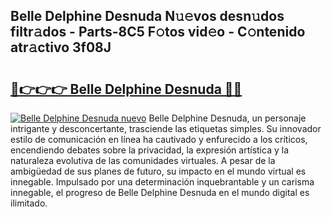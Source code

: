 ## Belle Delphine Desnuda N𝚞𝚎vos desn𝚞dos filtr𝚊dos - Parts-8C5 F𝚘tos vid𝚎o - C𝚘ntenido atr𝚊ctivo 3f08J

# <h2><a href="http://mb62tn.tromn.icu/?c=Belle+Delphine+Desnuda">🔗👉👉👉 Belle Delphine Desnuda 🔗🔗</a></h2>

[![Belle Delphine Desnuda nuevo](https://i.imgur.com/pEAQMta.gif)](http://mb62tn.tromn.icu/?c=Belle+Delphine+Desnuda)
Belle Delphine Desnuda, un personaje intrigante y desconcertante, trasciende las etiquetas simples. Su innovador estilo de comunicación en línea ha cautivado y enfurecido a los críticos, encendiendo debates sobre la privacidad, la expresión artística y la naturaleza evolutiva de las comunidades virtuales. A pesar de la ambigüedad de sus planes de futuro, su impacto en el mundo virtual es innegable. Impulsado por una determinación inquebrantable y un carisma innegable, el progreso de Belle Delphine Desnuda en el mundo digital es ilimitado.
